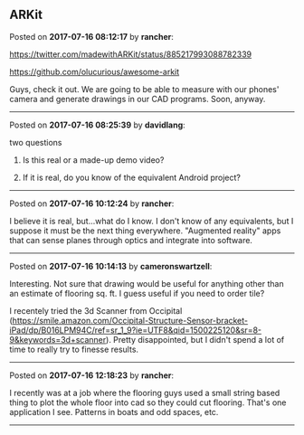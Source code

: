 ## ARKit
Posted on **2017-07-16 08:12:17** by **rancher**:

https://twitter.com/madewithARKit/status/885217993088782339



https://github.com/olucurious/awesome-arkit



Guys, check it out.  We are going to be able to measure with our phones' camera and generate drawings in our CAD programs.  Soon, anyway.

---

Posted on **2017-07-16 08:25:39** by **davidlang**:

two questions



1. Is this real or a made-up demo video?



2. If it is real, do you know of the equivalent Android project?

---

Posted on **2017-07-16 10:12:24** by **rancher**:

I believe it is real, but...what do I know.  I don't know of any equivalents, but I suppose it must be the next thing everywhere.  "Augmented reality" apps that can sense planes through optics and integrate into software.

---

Posted on **2017-07-16 10:14:13** by **cameronswartzell**:

Interesting. Not sure that drawing would be useful for anything other than an estimate of flooring sq. ft. I guess useful if you need to order tile? 



I recentely tried the 3d Scanner from Occipital (https://smile.amazon.com/Occipital-Structure-Sensor-bracket-iPad/dp/B016LPM94C/ref=sr_1_9?ie=UTF8&qid=1500225120&sr=8-9&keywords=3d+scanner). Pretty disappointed, but I didn't spend a lot of time to really try to finesse results.

---

Posted on **2017-07-16 12:18:23** by **rancher**:

I recently was at a job where the flooring guys used a small string based thing to plot the whole floor into cad so they could cut flooring.  That's one application I see.  Patterns in boats and odd spaces, etc.

---

